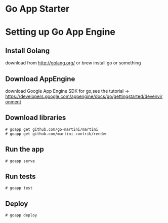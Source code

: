 Go App Starter
============

# Setting up Go App Engine

## Install Golang
download from http://golang.org/ or brew install go or something

## Download AppEngine
download Google App Engine SDK for go,see the tutorial -> https://developers.google.com/appengine/docs/go/gettingstarted/devenvironment

## Download libraries

    # goapp get github.com/go-martini/martini
    # goapp get github.com/martini-contrib/render

## Run the app
    # goapp serve

## Run tests
    # goapp test

## Deploy
    # goapp deploy
